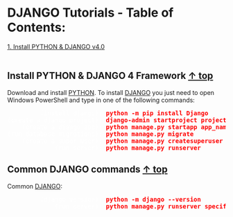 # <a name="top"></a>DJANGO Tutorials - Table of Contents:
   [1. Install PYTHON & DJANGO v4.0](#install_django)<br>
   <br>

## <a name="install_django"></a>Install PYTHON & DJANGO 4 Framework [&#8593; top](#top)

Download and install [PYTHON](https://www.python.org/downloads/ "PYTHON - Python"). To install
[DJANGO](https://docs.djangoproject.com/en/4.0/intro/tutorial01/ "DJANGO v4 - Python Web Framework") you just need to open Windows PowerShell and type in one of the following commands:

<span style="color:red; font-weight:bold;">
    <pre>
<span style="color:white; font-weight:normal;">         (install django):</span> python -m pip install Django
<span style="color:white; font-weight:normal;">(create a django project):</span> django-admin startproject project_name
<span style="color:white; font-weight:normal;">    (create a django app):</span> python manage.py startapp app_name
<span style="color:white; font-weight:normal;">(run database migrations):</span> python manage.py migrate
<span style="color:white; font-weight:normal;">    (create a super user):</span> python manage.py createsuperuser
<span style="color:white; font-weight:normal;">             (run server):</span> python manage.py runserver</pre>
</span>

## <a name="common_commands"></a>Common DJANGO commands [&#8593; top](#top)

Common [DJANGO](https://docs.djangoproject.com/en/4.0/intro/tutorial01/ "DJANGO v4 - Common Commands"):

<span style="color:red; font-weight:bold;">
    <pre>
<span style="color:white; font-weight:normal;">         (django version):</span> python -m django --version
<span style="color:white; font-weight:normal;">             (run server):</span> python manage.py runserver specify_different_port</pre>
</span>